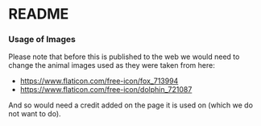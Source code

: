 # README #

### Usage of Images ###

Please note that before this is published to the web we would need to change the animal images used as they were taken from here:

* https://www.flaticon.com/free-icon/fox_713994
* https://www.flaticon.com/free-icon/dolphin_721087

And so would need a credit added on the page it is used on (which we do not want to do).
